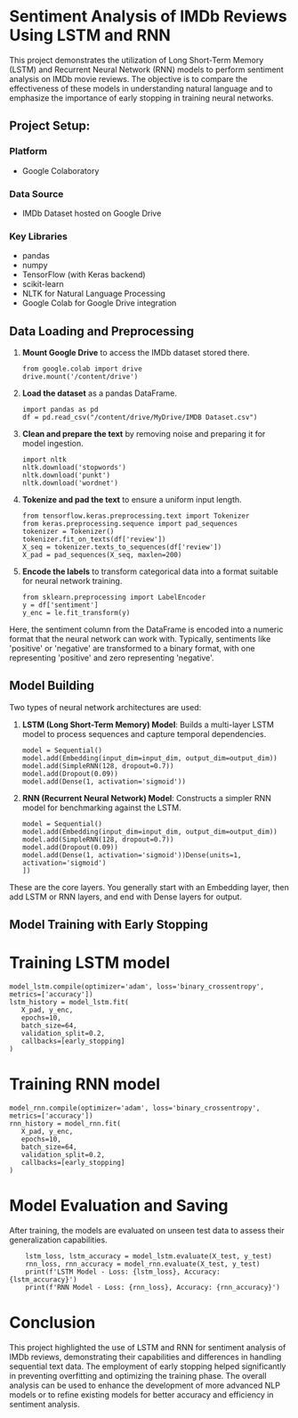 # Sentiment Analysis of IMDb Reviews Using LSTM and RNN

This project demonstrates the utilization of Long Short-Term Memory (LSTM) and Recurrent Neural Network (RNN) models to perform sentiment analysis on IMDb movie reviews. The objective is to compare the effectiveness of these models in understanding natural language and to emphasize the importance of early stopping in training neural networks.

## Project Setup:

### Platform
- Google Colaboratory
  
### Data Source
- IMDb Dataset hosted on Google Drive
  
### Key Libraries
- pandas
- numpy
- TensorFlow (with Keras backend)
- scikit-learn
- NLTK for Natural Language Processing
- Google Colab for Google Drive integration
  
## Data Loading and Preprocessing
1. **Mount Google Drive** to access the IMDb dataset stored there.
    ```
    from google.colab import drive
    drive.mount('/content/drive')
    ```
2. **Load the dataset** as a pandas DataFrame.
    ```
    import pandas as pd
    df = pd.read_csv("/content/drive/MyDrive/IMDB Dataset.csv")
    ```
3. **Clean and prepare the text** by removing noise and preparing it for model ingestion.
    ```
    import nltk
    nltk.download('stopwords')
    nltk.download('punkt')
    nltk.download('wordnet')
    ```
4. **Tokenize and pad the text** to ensure a uniform input length.
    ```
    from tensorflow.keras.preprocessing.text import Tokenizer
    from keras.preprocessing.sequence import pad_sequences
    tokenizer = Tokenizer()
    tokenizer.fit_on_texts(df['review'])
    X_seq = tokenizer.texts_to_sequences(df['review'])
    X_pad = pad_sequences(X_seq, maxlen=200)
    ```
5. **Encode the labels** to transform categorical data into a format suitable for neural network training.
    ```
    from sklearn.preprocessing import LabelEncoder
    y = df['sentiment']
    y_enc = le.fit_transform(y)
    ```
Here, the sentiment column from the DataFrame is encoded into a numeric format that the neural network can work with. Typically, sentiments like 'positive' or 'negative' are transformed to a binary format, with one representing 'positive' and zero representing 'negative'.
## Model Building
Two types of neural network architectures are used:
1. **LSTM (Long Short-Term Memory) Model**: Builds a multi-layer LSTM model to process sequences and capture temporal dependencies. 
    ```
    model = Sequential()
    model.add(Embedding(input_dim=input_dim, output_dim=output_dim))
    model.add(SimpleRNN(128, dropout=0.7))
    model.add(Dropout(0.09))
    model.add(Dense(1, activation='sigmoid'))
    ```
2. **RNN (Recurrent Neural Network) Model**: Constructs a simpler RNN model for benchmarking against the LSTM.
    ```
    model = Sequential()
    model.add(Embedding(input_dim=input_dim, output_dim=output_dim))
    model.add(SimpleRNN(128, dropout=0.7))
    model.add(Dropout(0.09))
    model.add(Dense(1, activation='sigmoid'))Dense(units=1, activation='sigmoid')
    ])
    ```
These are the core layers. You generally start with an Embedding layer, then add LSTM or RNN layers, and end with Dense layers for output.
## Model Training with Early Stopping
# Training LSTM model
 ```
model_lstm.compile(optimizer='adam', loss='binary_crossentropy', metrics=['accuracy'])
lstm_history = model_lstm.fit(
    X_pad, y_enc, 
    epochs=10, 
    batch_size=64, 
    validation_split=0.2, 
    callbacks=[early_stopping]
)
```

# Training RNN model
 ```
model_rnn.compile(optimizer='adam', loss='binary_crossentropy', metrics=['accuracy'])
rnn_history = model_rnn.fit(
    X_pad, y_enc,
    epochs=10, 
    batch_size=64, 
    validation_split=0.2, 
    callbacks=[early_stopping]
)
```

# Model Evaluation and Saving
After training, the models are evaluated on unseen test data to assess their generalization capabilities.
```
    lstm_loss, lstm_accuracy = model_lstm.evaluate(X_test, y_test)
    rnn_loss, rnn_accuracy = model_rnn.evaluate(X_test, y_test)
    print(f'LSTM Model - Loss: {lstm_loss}, Accuracy: {lstm_accuracy}')
    print(f'RNN Model - Loss: {rnn_loss}, Accuracy: {rnn_accuracy}')
```

# Conclusion
This project highlighted the use of LSTM and RNN for sentiment analysis of IMDb reviews, demonstrating their capabilities and differences in handling sequential text data. The employment of early stopping helped significantly in preventing overfitting and optimizing the training phase. The overall analysis can be used to enhance the development of more advanced NLP models or to refine existing models for better accuracy and efficiency in sentiment analysis.


